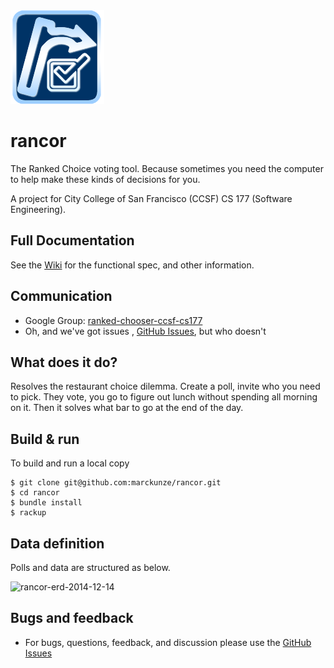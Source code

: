<img src="https://raw.githubusercontent.com/marckunze/rancor/master/public/images/logo_cbg_150x150.png?token=AA_TUL6CQzXPGQZ6s5pscZk7ZSX8pAPtks5UmkZGwA%3D%3D">

# rancor
The Ranked Choice voting tool. Because sometimes you need the computer to help make these kinds of decisions for you.

A project for City College of San Francisco (CCSF) CS 177 (Software Engineering).

## Full Documentation
See the [Wiki](https://github.com/marckunze/rancor/wiki) for the functional spec, and other information.

## Communication
* Google Group: [ranked-chooser-ccsf-cs177](groups.google.com/forum/#!forum/ranked-chooser-ccsf-cs177)
* Oh, and we've got issues , [GitHub Issues](https://github.com/marckunze/rancor/issues), but who doesn't

## What does it do?
Resolves the restaurant choice dilemma. Create a poll, invite who you need to pick. They vote, you go to figure out lunch without spending all morning on it. Then it solves what bar to go at the end of the day.

## Build & run
To build and run a local copy

```
$ git clone git@github.com:marckunze/rancor.git
$ cd rancor
$ bundle install
$ rackup
```
## Data definition
Polls and data are structured as below.

![rancor-erd-2014-12-14](https://cloud.githubusercontent.com/assets/1037136/5431373/847cc8f4-83dc-11e4-8022-785042604b7b.png)

## Bugs and feedback
* For bugs, questions, feedback, and discussion please use the [GitHub Issues](https://github.com/marckunze/rancor/issues)
